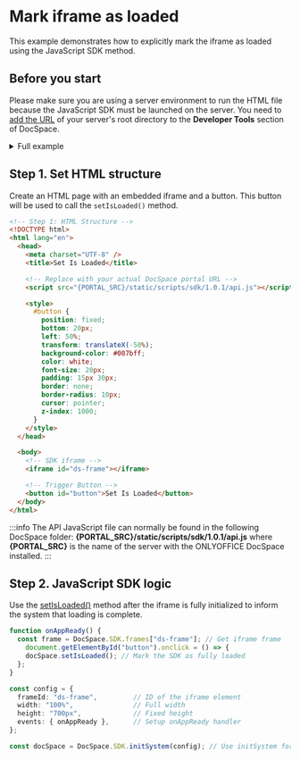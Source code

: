 # Mark iframe as loaded

This example demonstrates how to explicitly mark the iframe as loaded using the JavaScript SDK method.

## Before you start

Please make sure you are using a server environment to run the HTML file because the JavaScript SDK must be launched on the server.
You need to [add the URL](../../get-started/get-started.md#step-1-specifying-the-docspace-url) of your server's root directory to the **Developer Tools** section of DocSpace.

<details>
  <summary>Full example</summary>

``` html
<!-- Step 1: HTML Structure -->
<!DOCTYPE html>
<html lang="en">
  <head>
    <meta charset="UTF-8" />
    <title>Set Is Loaded</title>

    <!-- Replace with your actual DocSpace portal URL -->
    <script src="{PORTAL_SRC}/static/scripts/sdk/1.0.1/api.js"></script>

    <style>
      #button {
        position: fixed;
        bottom: 20px;
        left: 50%;
        transform: translateX(-50%);
        background-color: #007bff;
        color: white;
        font-size: 20px;
        padding: 15px 30px;
        border: none;
        border-radius: 10px;
        cursor: pointer;
        z-index: 1000;
      }
    </style>
  </head>

  <body>
    <!-- SDK iframe -->
    <iframe id="ds-frame"></iframe>

    <!-- Trigger Button -->
    <button id="button">Set Is Loaded</button>
  </body>

  <!-- Step 2: JavaScript SDK Logic -->
  <script>
    function onAppReady() {
      const frame = DocSpace.SDK.frames["ds-frame"]; // Get iframe frame
      document.getElementById("button").onclick = () => {
        docSpace.setIsLoaded(); // Mark the SDK as fully loaded
      };
    }

    const config = {
      frameId: "ds-frame",         // ID of the iframe element
      width: "100%",               // Full width
      height: "700px",             // Fixed height
      events: { onAppReady },      // Setup onAppReady handler
    };

    const docSpace = DocSpace.SDK.initSystem(config); // Use initSystem for system-level methods
  </script>
</html>
```

</details>

## Step 1. Set HTML structure

Create an HTML page with an embedded iframe and a button. This button will be used to call the `setIsLoaded()` method.

``` html
<!-- Step 1: HTML Structure -->
<!DOCTYPE html>
<html lang="en">
  <head>
    <meta charset="UTF-8" />
    <title>Set Is Loaded</title>

    <!-- Replace with your actual DocSpace portal URL -->
    <script src="{PORTAL_SRC}/static/scripts/sdk/1.0.1/api.js"></script>

    <style>
      #button {
        position: fixed;
        bottom: 20px;
        left: 50%;
        transform: translateX(-50%);
        background-color: #007bff;
        color: white;
        font-size: 20px;
        padding: 15px 30px;
        border: none;
        border-radius: 10px;
        cursor: pointer;
        z-index: 1000;
      }
    </style>
  </head>

  <body>
    <!-- SDK iframe -->
    <iframe id="ds-frame"></iframe>

    <!-- Trigger Button -->
    <button id="button">Set Is Loaded</button>
  </body>
</html>
```

:::info
The API JavaScript file can normally be found in the following DocSpace folder: **\{PORTAL_SRC\}/static/scripts/sdk/1.0.1/api.js** where **\{PORTAL_SRC\}** is the name of the server with the ONLYOFFICE DocSpace installed.
:::

## Step 2. JavaScript SDK logic

Use the [setIsLoaded()](../../usage-sdk/methods.md#setisloaded) method after the iframe is fully initialized to inform the system that loading is complete.

``` ts
function onAppReady() {
  const frame = DocSpace.SDK.frames["ds-frame"]; // Get iframe frame
    document.getElementById("button").onclick = () => {
    docSpace.setIsLoaded(); // Mark the SDK as fully loaded
  };
}

const config = {
  frameId: "ds-frame",         // ID of the iframe element
  width: "100%",               // Full width
  height: "700px",             // Fixed height
  events: { onAppReady },      // Setup onAppReady handler
};

const docSpace = DocSpace.SDK.initSystem(config); // Use initSystem for system-level methods
```
